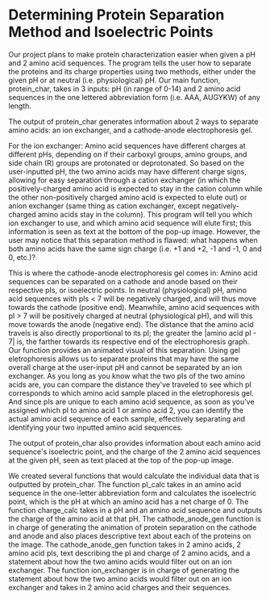 # Determining Protein Separation Method and Isoelectric Points

Our project plans to make protein characterization easier when given a pH and 2 amino acid sequences. The program tells the user how to separate the proteins 
and its charge properties using two methods, either under the given pH or at neutral (i.e. physiological) pH. Our main function, protein_char, takes in 3 inputs: pH (in range of 0-14) and 2 amino acid sequences in the one lettered abbreviation form (i.e. AAA, AUGYKW) of any length. 

The output of protein_char generates information about 2 ways to separate amino acids: an ion exchanger, and a cathode-anode electrophoresis gel.   

For the ion exchanger:
Amino acid sequences have different charges at different pHs, depending on if their carboxyl groups, amino groups, and side chain (R) groups are protonated or deprotonated. So based on the user-inputted pH, the two amino acids may have different charge signs, allowing for easy separation through a cation exchanger (in which the positively-charged amino acid is expected to stay in the cation column while the other non-positively charged amino acid is expected to elute out) or anion exchanger (same thing as cation exchanger, except negatively-charged amino acids stay in the column). This program will tell you which ion exchanger to use, and which amino acid sequence will elute first; this information is seen as text at the bottom of the pop-up image. However, the user may notice that this separation method is flawed: what happens when both amino acids have the same sign charge (i.e. +1 and +2, -1 and -1, 0 and 0, etc.)?

This is where the cathode-anode electrophoresis gel comes in: 
Amino acid sequences can be separated on a cathode and anode based on their respective pIs, or isoelectric points. In neutral (physiological) pH, amino acid sequences with pIs < 7 will be negatively charged, and will thus move towards the cathode (positive end). Meanwhile, amino acid sequences with pI > 7 will be positively charged at neutral (physiological pH), and will this move towards the anode (negative end). The distance that the amino acid travels is also directly proportional to its pI; the greater the |amino acid pI - 7| is, the farther towards its respective end of the electrophoresis graph. Our function provides an animated visual of this separation. Using gel eletrophoresis allows us to separate proteins that may have the same overall charge at the user-input pH and cannot be separated by an ion exchanger. As you long as you know what the two pIs of the two amino acids are, you can compare the distance they've traveled to see which pI corresponds to which amino acid sample placed in the eletrophoresis gel. And since pIs are unique to each amino acid sequence, as soon as you've assigned which pI to amino acid 1 or amino acid 2, you can identify the actual amino acid sequence of each sample, effectively separating and identifying your two inputted amino acid sequences. 

The output of protein_char also provides information about each amino acid sequence's isoelectric point, and the charge of the 2 amino acid sequences at the given pH, seen as text placed at the top of the pop-up image. 

We created several functions that would calculate the individual data that is outputted by protein_char. The function pI_calc takes in an amino acid sequence
in the one-letter abbreviation form and calculates the isoelectric point, which is the pH at which an amino acid has a net charge of 0. The function 
charge_calc takes in a pH and an amino acid sequence and outputs the charge of the amino acid at that pH. The cathode_anode_gen function is in charge of 
generating the animation of protein separation on the cathode and anode and also places descriptive text about each of the proteins on the image. The 
cathode_anode_gen function takes in 2 amino acids, 2 amino acid pIs, text describing the pI and charge of 2 amino acids, and a statement about how the 
two amino acids would filter out on an ion exchanger. The function ion_exchanger is in charge of generating the statement about how the two amino acids 
would filter out on an ion exchanger and takes in 2 amino acid charges and their sequences. 
